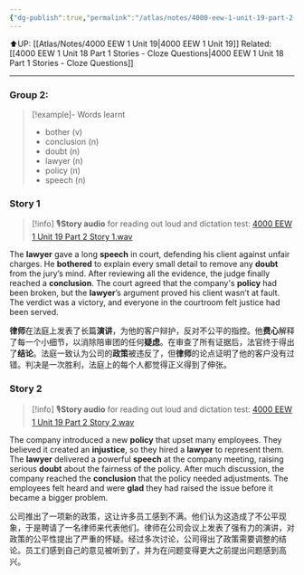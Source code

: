 ```yaml
---
{"dg-publish":true,"permalink":"/atlas/notes/4000-eew-1-unit-19-part-2-stories/","noteIcon":""}
---
```


⬆️UP: [[Atlas/Notes/4000 EEW 1 Unit 19\|4000 EEW 1 Unit 19]]
Related: [[4000 EEW 1 Unit 18 Part 1 Stories - Cloze Questions\|4000 EEW 1 Unit 18 Part 1 Stories - Cloze Questions]]

---
### Group 2: 
> [!example]- Words learnt
> - bother (v)
> - conclusion (n)
> - doubt (n)
> - lawyer (n)
> - policy (n)
> - speech (n)

### Story 1

> [!info] 🎙️**Story audio** for reading out loud and dictation test:  [4000 EEW 1 Unit 19 Part 2 Story 1.wav](https://drive.google.com/file/d/1qHMU40JPS_XKU6sX2DArTHT9sHjwWACF/view?usp=drive_link)

The **lawyer** gave a long **speech** in court, defending his client against unfair charges. He **bothered** to explain every small detail to remove any **doubt** from the jury’s mind. After reviewing all the evidence, the judge finally reached a **conclusion**. The court agreed that the company's **policy** had been broken, but the **lawyer**’s argument proved his client wasn’t at fault. The verdict was a victory, and everyone in the courtroom felt justice had been served.

**律师**在法庭上发表了长篇**演讲**，为他的客户辩护，反对不公平的指控。他**费心**解释了每一个小细节，以消除陪审团的任何**疑虑**。在审查了所有证据后，法官终于得出了**结论**。法庭一致认为公司的**政策**被违反了，但**律师**的论点证明了他的客户没有过错。判决是一次胜利，法庭上的每个人都觉得正义得到了伸张。
### Story 2

> [!info] 🎙️**Story audio** for reading out loud and dictation test:  [4000 EEW 1 Unit 19 Part 2 Story 2.wav](https://drive.google.com/file/d/1AL-YDmUv5FSgFiIgE-B6NsGLsWKKzubt/view?usp=drive_link)


The company introduced a new **policy** that upset many employees. They believed it created an **injustice**, so they hired a **lawyer** to represent them. The **lawyer** delivered a powerful **speech** at the company meeting, raising serious **doubt** about the fairness of the policy. After much discussion, the company reached the **conclusion** that the policy needed adjustments. The employees felt heard and were **glad** they had raised the issue before it became a bigger problem.

公司推出了一项新的政策，这让许多员工感到不满。他们认为这造成了不公平现象，于是聘请了一名律师来代表他们。律师在公司会议上发表了强有力的演讲，对政策的公平性提出了严重的怀疑。经过多次讨论，公司得出了政策需要调整的结论。员工们感到自己的意见被听到了，并为在问题变得更大之前提出问题感到高兴。